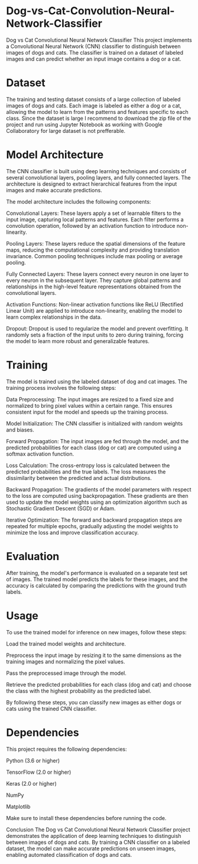 # Dog-vs-Cat-Convolution-Neural-Network-Classifier
 Dog vs Cat Convolutional Neural Network Classifier This project implements a Convolutional Neural Network (CNN) classifier to distinguish between images of dogs and cats. The classifier is trained on a dataset of labeled images and can predict whether an input image contains a dog or a cat.
# Dataset
The training and testing dataset consists of a large collection of labeled images of dogs and cats. Each image is labeled as either a dog or a cat, allowing the model to learn from the patterns and features specific to each class. Since the dataset is large I recommend to download the zip file of the project and run using Jupyter Notebook as working with Google Collaboratory 
for large dataset is not prefferable.

# Model Architecture
The CNN classifier is built using deep learning techniques and consists of several convolutional layers, pooling layers, and fully connected layers. The architecture is designed to extract hierarchical features from the input images and make accurate predictions.

The model architecture includes the following components:

Convolutional Layers: These layers apply a set of learnable filters to the input image, capturing local patterns and features. Each filter performs a convolution operation, followed by an activation function to introduce non-linearity.

Pooling Layers: These layers reduce the spatial dimensions of the feature maps, reducing the computational complexity and providing translation invariance. Common pooling techniques include max pooling or average pooling.

Fully Connected Layers: These layers connect every neuron in one layer to every neuron in the subsequent layer. They capture global patterns and relationships in the high-level feature representations obtained from the convolutional layers.

Activation Functions: Non-linear activation functions like ReLU (Rectified Linear Unit) are applied to introduce non-linearity, enabling the model to learn complex relationships in the data.

Dropout: Dropout is used to regularize the model and prevent overfitting. It randomly sets a fraction of the input units to zero during training, forcing the model to learn more robust and generalizable features.

# Training
The model is trained using the labeled dataset of dog and cat images. The training process involves the following steps:

Data Preprocessing: The input images are resized to a fixed size and normalized to bring pixel values within a certain range. This ensures consistent input for the model and speeds up the training process.

Model Initialization: The CNN classifier is initialized with random weights and biases.

Forward Propagation: The input images are fed through the model, and the predicted probabilities for each class (dog or cat) are computed using a softmax activation function.

Loss Calculation: The cross-entropy loss is calculated between the predicted probabilities and the true labels. The loss measures the dissimilarity between the predicted and actual distributions.

Backward Propagation: The gradients of the model parameters with respect to the loss are computed using backpropagation. These gradients are then used to update the model weights using an optimization algorithm such as Stochastic Gradient Descent (SGD) or Adam.

Iterative Optimization: The forward and backward propagation steps are repeated for multiple epochs, gradually adjusting the model weights to minimize the loss and improve classification accuracy.

# Evaluation
After training, the model's performance is evaluated on a separate test set of images. The trained model predicts the labels for these images, and the accuracy is calculated by comparing the predictions with the ground truth labels.

# Usage
To use the trained model for inference on new images, follow these steps:

Load the trained model weights and architecture.

Preprocess the input image by resizing it to the same dimensions as the training images and normalizing the pixel values.

Pass the preprocessed image through the model.

Retrieve the predicted probabilities for each class (dog and cat) and choose the class with the highest probability as the predicted label.

By following these steps, you can classify new images as either dogs or cats using the trained CNN classifier.

# Dependencies
This project requires the following dependencies:

Python (3.6 or higher)

TensorFlow (2.0 or higher)

Keras (2.0 or higher)

NumPy

Matplotlib

Make sure to install these dependencies before running the code.

Conclusion
The Dog vs Cat Convolutional Neural Network Classifier project demonstrates the application of deep learning techniques to distinguish between images of dogs and cats. By training a CNN classifier on a labeled dataset, the model can make accurate predictions on unseen images, enabling automated classification of dogs and cats.
